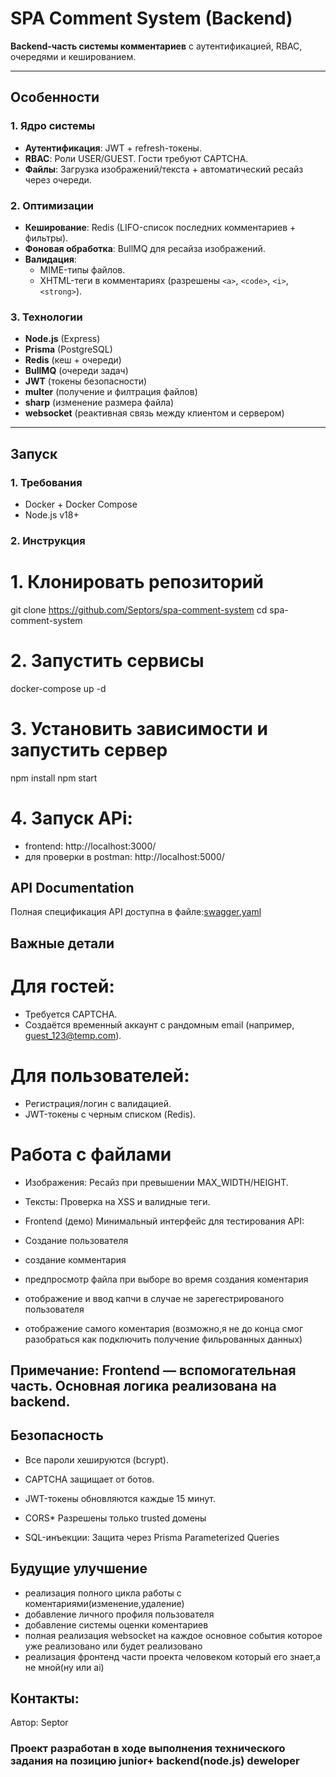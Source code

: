 # SPA Comment System (Backend)

**Backend-часть системы комментариев** с аутентификацией, RBAC, очередями и кешированием.

---

##  Особенности

### **1. Ядро системы**
- **Аутентификация**: JWT + refresh-токены.
- **RBAC**: Роли USER/GUEST. Гости требуют CAPTCHA.
- **Файлы**: Загрузка изображений/текста + автоматический ресайз через очереди.

### **2. Оптимизации**
- **Кеширование**: Redis (LIFO-список последних комментариев + фильтры).
- **Фоновая обработка**: BullMQ для ресайза изображений.
- **Валидация**: 
  - MIME-типы файлов.
  - XHTML-теги в комментариях (разрешены `<a>`, `<code>`, `<i>`, `<strong>`).

### **3. Технологии**
- **Node.js** (Express)
- **Prisma** (PostgreSQL)
- **Redis** (кеш + очереди)
- **BullMQ** (очереди задач)
- **JWT**  (токены безопасности)
- **multer** (получение и филтрация файлов)
- **sharp** (изменение размера файла)
- **websocket** (реактивная связь между клиентом и сервером) 

---

##  Запуск

### 1. **Требования**
- Docker + Docker Compose
- Node.js v18+

### 2. **Инструкция**
# 1. Клонировать репозиторий
git clone https://github.com/Septors/spa-comment-system
cd spa-comment-system

# 2. Запустить сервисы
docker-compose up -d

# 3. Установить зависимости и запустить сервер
npm install
npm start

# 4. Запуск APi:
- frontend: http://localhost:3000/
- для проверки в postman: http://localhost:5000/


##  API Documentation
Полная спецификация API доступна в файле:[swagger.yaml](./swagger.yaml)

## Важные детали
# Для гостей:
- Требуется CAPTCHA.
- Создаётся временный аккаунт с рандомным email (например, guest_123@temp.com).


 # Для пользователей:
- Регистрация/логин с валидацией.
- JWT-токены с черным списком (Redis).

# Работа с файлами
- Изображения: Ресайз при превышении MAX_WIDTH/HEIGHT.

- Тексты: Проверка на XSS и валидные теги.

- Frontend (демо)
Минимальный интерфейс для тестирования API:
- Создание пользователя
- создание комментария 
- предпросмотр файла при выборе во время создания коментария
- отображение и ввод капчи в случае не зарегестрированого пользователя
- отображение самого коментария (возможно,я не до конца смог разобраться как подключить получение фильрованных данных)

## Примечание: Frontend — вспомогательная часть. Основная логика реализована на backend.


## Безопасность

- Все пароли хешируются (bcrypt).

- CAPTCHA защищает от ботов.

- JWT-токены обновляются каждые 15 минут.

- CORS* Разрешены только trusted домены

- SQL-инъекции: Защита через Prisma Parameterized Queries

## Будущие улучшение

- реализация полного цикла работы с коментариями(изменение,удаление)  
- добавление личного профиля пользователя  
- добавление системы оценки коментариев
- полная реализация websocket на каждое основное события которое уже реализовано или будет реализовано
- реализация фронтенд части проекта человеком который его знает,а не мной(ну или ai)



## Контакты:
Автор: Septor

### Проект разработан в ходе выполнения технического задания на позицию junior+ backend(node.js) deweloper 
